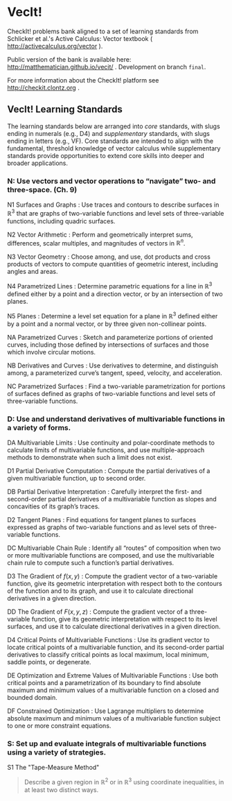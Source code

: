 # VecIt!

CheckIt! problems bank aligned to a set of learning standards from Schlicker et al.'s Active Calculus: Vector textbook ( http://activecalculus.org/vector ).

Public version of the bank is available here: http://matthematician.github.io/vecit/ .
Development on branch `final`.

For more information about the CheckIt! platform see http://checkit.clontz.org .

## VecIt! Learning Standards

The learning standards below are arranged into *core* standards, with slugs ending in numerals (e.g., D4) and *supplementary* standards, with slugs ending in letters (e.g., VF). Core standards are intended to align with the fundamental, threshold knowledge of vector calculus while supplementary standards provide opportunities to extend core skills into deeper and broader applications.

### N: Use vectors and vector operations to “navigate” two- and three-space. (Ch. 9)

N1 Surfaces and Graphs
: Use traces and contours to describe surfaces in $\mathbb{R}^3$ that are graphs of two-variable functions and level sets of three-variable functions, including quadric surfaces.

N2 Vector Arithmetic
: Perform and geometrically interpret sums, differences, scalar multiples, and magnitudes of vectors in $\mathbb{R}^n$.

N3 Vector Geometry
: Choose among, and use, dot products and cross products of vectors to compute quantities of geometric interest, including angles and areas.

N4 Parametrized Lines
: Determine parametric equations for a line in $\mathbb{R}^3$ defined either by a point and a direction vector, or by an intersection of two planes.

N5 Planes
: Determine a level set equation for a plane in $\mathbb{R}^3$ defined either by a point and a normal vector, or by three given non-collinear points.

NA Parametrized Curves
: Sketch and parameterize portions of oriented curves, including those defined by intersections of surfaces and those which involve circular motions.

NB Derivatives and Curves
: Use derivatives to determine, and distinguish among, a parameterized curve’s tangent, speed, velocity, and acceleration.

NC Parametrized Surfaces
: Find a two-variable parametrization for portions of surfaces defined as graphs of two-variable functions and level sets of three-variable functions.

### D: Use and understand derivatives of multivariable functions in a variety of forms.

DA Multivariable Limits
: Use continuity and polar-coordinate methods to calculate limits of multivariable functions, and use multiple-approach methods to demonstrate when such a limit does not exist.

D1 Partial Derivative Computation
: Compute the partial derivatives of a given multivariable function, up to second order.

DB Partial Derivative Interpretation
: Carefully interpret the first- and second-order partial derivatives of a multivariable function as slopes and concavities of its graph’s traces.

D2 Tangent Planes
: Find equations for tangent planes to surfaces expressed as graphs of two-variable functions and as level sets of three-variable functions.

DC Multivariable Chain Rule
: Identify all “routes” of composition when two or more multivariable functions are composed, and use the multivariable chain rule to compute such a function’s partial derivatives.

D3 The Gradient of $f(x,y)$
: Compute the gradient vector of a two-variable function, give its geometric interpretation with respect both to the contours of the function and to its graph, and use it to calculate directional derivatives in a given direction.

DD The Gradient of $F(x,y,z)$
: Compute the gradient vector of a three-variable function, give its geometric interpretation with respect to its level surfaces, and use it to calculate directional derivatives in a given direction.

D4 Critical Points of Multivariable Functions
: Use its gradient vector to locate critical points of a multivariable function, and its second-order partial derivatives to classify critical points as local maximum, local minimum, saddle points, or degenerate.

DE Optimization and Extreme Values of Multivariable Functions
: Use both critical points and a parametrization of its boundary to find absolute maximum and minimum values of a multivariable function on a closed and bounded domain.

DF Constrained Optimization
: Use Lagrange multipliers to determine absolute maximum and minimum values of a multivariable function subject to one or more constraint equations.

### S: Set up and evaluate integrals of multivariable functions using a variety of strategies.

S1 The "Tape-Measure Method"
> Describe a given region in $\mathbb{R}^2$ or in $\mathbb{R}^3$ using
coordinate inequalities, in at least two distinct ways.
